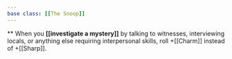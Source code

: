 ```yaml
---
base class: [[The Snoop]]
---
```

** When you **[[investigate a mystery]]** by talking to witnesses, interviewing locals, or anything else requiring interpersonal skills, roll +[[Charm]] instead of +[[Sharp]].